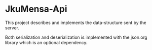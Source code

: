 # JkuMensa-Api
This project describes and implements the data-structure sent by the server.

Both serialization and deserialization is implemented with the json.org library which is an optional dependency.
